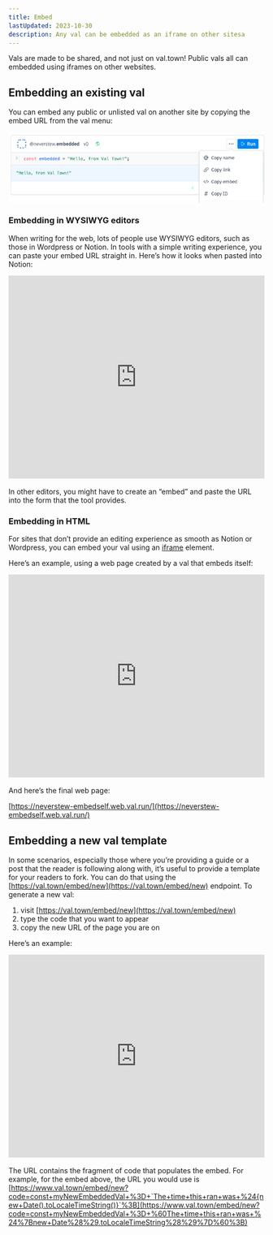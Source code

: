 ```yaml
---
title: Embed
lastUpdated: 2023-10-30
description: Any val can be embedded as an iframe on other sitesa
---
```


Vals are made to be shared, and not just on val.town! Public vals all can
embedded using iframes on other websites.

## Embedding an existing val

You can embed any public or unlisted val on another site by copying the embed
URL from the val menu:

![Untitled](./embedding-vals-in-other-sites/untitled.png)

### Embedding in WYSIWYG editors

When writing for the web, lots of people use WYSIWYG editors, such as those in
Wordpress or Notion. In tools with a simple writing experience, you can paste
your embed URL straight in. Here’s how it looks when pasted into Notion:

<div class="not-content">
  <iframe src="https://www.val.town/embed/neverstew.embedded" width="100%" frameborder="no" style="height: 400px;">
    &#x20;
  </iframe>
</div>

In other editors, you might have to create an “embed” and paste the URL into the
form that the tool provides.

### Embedding in HTML

For sites that don’t provide an editing experience as smooth as Notion or
Wordpress, you can embed your val using an
[iframe](https://developer.mozilla.org/en-US/docs/Web/HTML/Element/iframe)
element.

Here’s an example, using a web page created by a val that embeds itself:

<div class="not-content">
  <iframe src="https://www.val.town/embed/neverstew.embedSelf" width="100%" frameborder="no" style="height: 400px;">
    &#x20;
  </iframe>
</div>

And here’s the final web page:

[https://neverstew-embedself.web.val.run/](https://neverstew-embedself.web.val.run/)

## Embedding a new val template

In some scenarios, especially those where you’re providing a guide or a post
that the reader is following along with, it’s useful to provide a template for
your readers to fork. You can do that using the
[https://val.town/embed/new](https://val.town/embed/new) endpoint. To generate a
new val:

1. visit [https://val.town/embed/new](https://val.town/embed/new)
2. type the code that you want to appear
3. copy the new URL of the page you are on

Here’s an example:

<div class="not-content">
  <iframe src="https://www.val.town/embed/new?code=const+myNewEmbeddedVal+%3D+%60The+time+this+ran+was+%24%7Bnew+Date%28%29.toLocaleTimeString%28%29%7D%60%3B" width="100%" frameborder="no" style="height: 400px;">
    &#x20;
  </iframe>
</div>

The URL contains the fragment of code that populates the embed. For example, for
the embed above, the URL you would use is
[https://www.val.town/embed/new?code=const+myNewEmbeddedVal+%3D+`The+time+this+ran+was+%24{new+Date().toLocaleTimeString()}`%3B](https://www.val.town/embed/new?code=const+myNewEmbeddedVal+%3D+%60The+time+this+ran+was+%24%7Bnew+Date%28%29.toLocaleTimeString%28%29%7D%60%3B)
